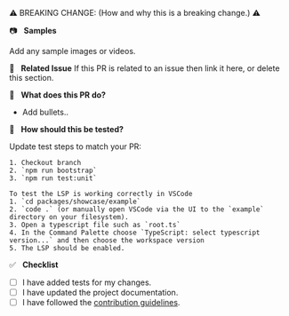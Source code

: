 <!--
Delete this section if not a breaking change.
Any breaking changes should have been discussed with a maintainer.
Copy the line between the ⚠️ symbols into the footer of the PR commit to trigger the breaking change release.
See https://www.conventionalcommits.org/en/v1.0.0/#commit-message-with-description-and-breaking-change-footer
-->
⚠️ BREAKING CHANGE: (How and why this is a breaking change.) ⚠️

📷  &nbsp; **Samples**

Add any sample images or videos.

📓  &nbsp; **Related Issue**
If this PR is related to an issue then link it here, or delete this section.

🤔  &nbsp; **What does this PR do?**

- Add bullets..

📑  &nbsp; **How should this be tested?**

Update test steps to match your PR:

```
1. Checkout branch
2. `npm run bootstrap`
3. `npm run test:unit`

To test the LSP is working correctly in VSCode
1. `cd packages/showcase/example`
2. `code .` (or manually open VSCode via the UI to the `example` directory on your filesystem).
3. Open a typescript file such as `root.ts`
4. In the Command Palette choose `TypeScript: select typescript version...` and then choose the workspace version
5. The LSP should be enabled.
```

✅  &nbsp; **Checklist**

<!--- Review the list and put an x in the boxes that apply. -->

- [ ] I have added tests for my changes.
- [ ] I have updated the project documentation.
- [ ] I have followed the [contribution guidelines](https://github.com/genesiscommunitysuccess/custom-elements-lsp/blob/master/CONTRIBUTING.md).
